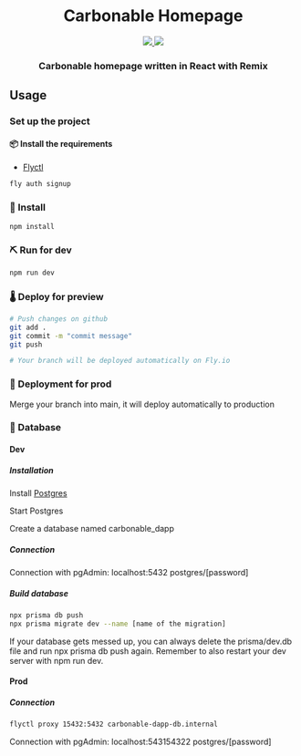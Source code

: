 <div align="center">
  <h1 align="center">Carbonable Homepage</h1>
  <p align="center">
    <a href="https://discord.gg/zUy9UvB7cd">
        <img src="https://img.shields.io/badge/Discord-6666FF?style=for-the-badge&logo=discord&logoColor=white">
    </a>
    <a href="https://twitter.com/intent/follow?screen_name=Carbonable_io">
        <img src="https://img.shields.io/badge/Twitter-1DA1F2?style=for-the-badge&logo=twitter&logoColor=white">
    </a>       
  </p>
  <h3 align="center">Carbonable homepage written in React with Remix</h3>
</div>

## Usage

### Set up the project

#### 📦 Install the requirements

- [Flyctl](https://fly.io/docs/hands-on/install-flyctl/)

```bash
fly auth signup
```

### 🎉 Install

```bash
npm install
```

### ⛏️ Run for dev

```bash
npm run dev
```

### 🌡️ Deploy for preview

```bash
# Push changes on github
git add .
git commit -m "commit message"
git push

# Your branch will be deployed automatically on Fly.io
```

### 🚀 Deployment for prod

Merge your branch into main, it will deploy automatically to production

### 💾 Database

#### Dev

##### Installation
Install [Postgres](https://www.postgresql.org/download/)

Start Postgres

Create a database named carbonable_dapp

##### Connection

Connection with pgAdmin: localhost:5432 postgres/[password]

##### Build database
```bash
npx prisma db push
npx prisma migrate dev --name [name of the migration]
```

If your database gets messed up, you can always delete the prisma/dev.db file and run npx prisma db push again. 
Remember to also restart your dev server with npm run dev.

#### Prod

##### Connection

```bash
flyctl proxy 15432:5432 carbonable-dapp-db.internal
```

Connection with pgAdmin: localhost:543154322 postgres/[password]


